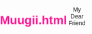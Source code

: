 # Muugii.html
My Dear Friend
<!DOCTYPE html>
<html lang="mn">
<head>
  <meta charset="UTF-8">
  <meta name="viewport" content="width=device-width, initial-scale=1.0">
  <title>Төрсөн өдрийн мэнд!</title>
  <style>
    body {
      margin: 0;
      padding: 0;
      font-family: 'Arial', sans-serif;
      background: url('https://images.unsplash.com/photo-1509228627152-72ae9ae6848c') no-repeat center center fixed;
      background-size: cover;
      display: flex;
      justify-content: center;
      align-items: center;
      height: 100vh;
      text-align: center;
      overflow: hidden;
    }
    .card {
      background: rgba(255, 255, 255, 0.9);
      padding: 2rem;
      border-radius: 1.5rem;
      box-shadow: 0 10px 30px rgba(0,0,0,0.3);
      max-width: 400px;
      animation: fadeIn 2s ease-in;
    }
    h1 {
      color: #ff1493;
      animation: bounce 1.5s infinite;
    }
    .message {
      font-size: 1.2rem;
      margin-top: 1rem;
      color: #333;
    }
    .btn {
      display: inline-block;
      margin-top: 2rem;
      padding: 0.75rem 1.5rem;
      background: #ff1493;
      color: white;
      border: none;
      border-radius: 1rem;
      cursor: pointer;
      font-size: 1rem;
      transition: background 0.3s;
    }
    .btn:hover {
      background: #ff69b4;
    }
    .hidden {
      display: none;
    }
    @keyframes bounce {
      0%, 100% { transform: translateY(0); }
      50% { transform: translateY(-10px); }
    }
    @keyframes fadeIn {
      from { opacity: 0; }
      to { opacity: 1; }
    }
  </style>
</head>
<body>
  <audio autoplay loop>
    <source src="https://www.bensound.com/bensound-music/bensound-happyrock.mp3" type="audio/mpeg">
    Таны хөтөч дуу тоглуулах боломжгүй байна.
  </audio>

  <div class="card">
    <h1>Төрсөн өдрийн мэнд, найзаа! 🎉</h1>
    <p class="message" id="msg">Өнөөдөр чиний онцгой өдөр. Бэлгээ нээхэд бэлэн үү?</p>
    <button class="btn" onclick="revealGift()">Бэлэг нээх 🎁</button>
    <p class="message hidden" id="giftMsg">Сюрприз! Чамд аз жаргал, инээд баясал бэлэглэе! 🥳</p>
  </div>

  <script>
    function revealGift() {
      document.getElementById('msg').classList.add('hidden');
      document.querySelector('.btn').classList.add('hidden');
      document.getElementById('giftMsg').classList.remove('hidden');
    }
  </script>
</body>
</html>

